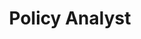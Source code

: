 ---
title: "Policy Analyst"
titlelink: "https://docs.google.com/document/d/1QHdraDNHL2ICHOvevHxN_6oAne4fv6PdCgcBe8uxuBQ/edit#heading=h.h6c7zw9jb9zet"
image: "https://t4.ftcdn.net/jpg/04/41/71/65/360_F_441716565_YPJaGTRZtFkTR1qjPI56f0mVkEot8bGr.jpg"
link: "mailto:contact@cerai.in"
caption: "The Policy Analyst will work as an integral part of CeRAI and will be required to undertake research, analysis, and drafting of whitepapers or briefs. The expected output from the research work will be in the form of research reports and policy briefs, draft legislation, rules and regulations."
draft: false
---
